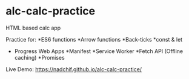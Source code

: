 # alc-calc-practice
HTML based calc app

Practice for:
*ES6 functions
  *Arrow functions
  *Back-ticks
  *const & let
* Progress Web Apps
  *Manifest
  *Service Worker
  *Fetch API (Offline caching)
  *Promises
  
Live Demo: https://nadchif.github.io/alc-calc-practice/
